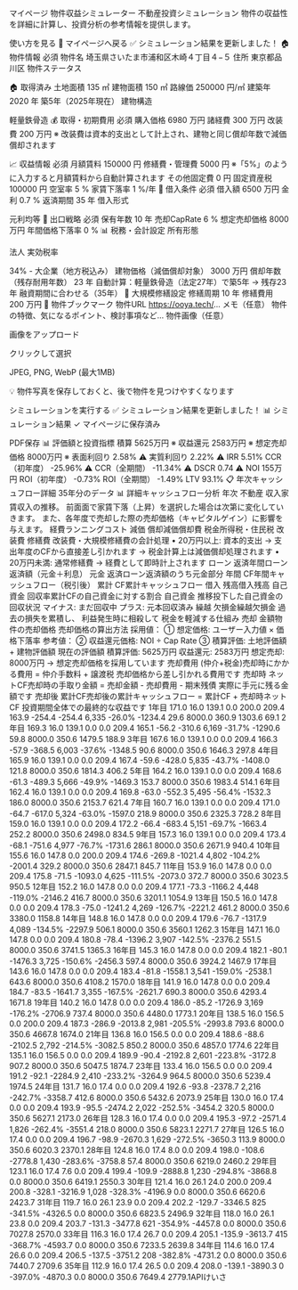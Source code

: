 マイページ
物件収益シミュレーター
不動産投資シミュレーション
物件の収益性を詳細に計算し、投資分析の参考情報を提供します。


使い方を見る
📖
マイページへ戻る
✅ シミュレーション結果を更新しました！
🏠 物件情報 必須
物件名
埼玉県さいたま市浦和区木崎４丁目４−５
住所
東京都品川区
物件ステータス

🏠 取得済み
土地面積
135
㎡
建物面積
150
㎡
路線価
250000
円/㎡
建築年
2020
年
築5年（2025年現在）
建物構造

軽量鉄骨造
💰 取得・初期費用 必須
購入価格
6980
万円
諸経費
300
万円
改装費
200
万円
※ 改装費は資本的支出として計上され、建物と同じ償却年数で減価償却されます

📈 収益情報 必須
月額賃料
150000
円
修繕費・管理費
5000
円
※「5%」のように入力すると月額賃料から自動計算されます
その他固定費
0
円
固定資産税
100000
円
空室率
5
%
家賃下落率
1
%/年
🏦 借入条件 必須
借入額
6500
万円
金利
0.7
%
返済期間
35
年
借入形式

元利均等
🎯 出口戦略 必須
保有年数
10
年
売却CapRate
6
%
想定売却価格
8000
万円
年間価格下落率
0
%
📊 税務・会計設定
所有形態

法人
実効税率

34% - 大企業（地方税込み）
建物価格（減価償却対象）
3000
万円
償却年数（残存耐用年数）
23
年
自動計算：軽量鉄骨造（法定27年）で築5年 → 残存23年 融資期間に合わせる（35年）
🔧 大規模修繕設定
修繕周期
10
年
修繕費用
200
万円
📌 物件ブックマーク
物件URL
https://ooya.tech/...
メモ（任意）
物件の特徴、気になるポイント、検討事項など...
物件画像（任意）

画像をアップロード

クリックして選択

JPEG, PNG, WebP (最大1MB)

💡 物件写真を保存しておくと、後で物件を見つけやすくなります


シミュレーションを実行する
✅ シミュレーション結果を更新しました！
📊 シミュレーション結果
✓ マイページに保存済み

PDF保存
📊 評価額と投資指標
積算
5625万円
※
収益還元
2583万円
※
想定売却価格
8000万円
※
表面利回り
2.58%
⚠️
実質利回り
2.22%
⚠️
IRR
5.51%
CCR（初年度）
-25.96%
⚠️
CCR（全期間）
-11.34%
⚠️
DSCR
0.74
⚠️
NOI
155万円
ROI（初年度）
-0.73%
ROI（全期間）
-1.49%
LTV
93.1%
📋 年次キャッシュフロー詳細
35年分のデータ
📊 詳細キャッシュフロー分析
年次	不動産
収入家賃収入の推移。
前面面で家賃下落（上昇）を選択した場合は次第に変化していきます。
また、各年度で売却した際の売却価格（キャピタルゲイン）に影響を与えます。	経費ランニングコスト	減価
償却減価償却費	税金所得税・住民税	改装費
修繕費
改装費・大規模修繕費の会計処理
• 20万円以上: 資本的支出
→ 支出年度のCFから直接差し引かれます
→ 税金計算上は減価償却処理されます
• 20万円未満: 通常修繕費
→ 経費として即時計上されます
ローン
返済年間ローン返済額（元金＋利息）	元金
返済ローン返済額のうち元金部分	年間
CF年間キャッシュフロー（税引後）	累計
CF累計キャッシュフロー	借入
残高借入残高	自己資金
回収率累計CFの自己資金に対する割合	自己資金
推移投下した自己資金の回収状況
マイナス: まだ回収中
プラス: 元本回収済み
繰越
欠損金繰越欠損金
過去の損失を累積し、
利益発生時に相殺して
税金を軽減する仕組み	売却
金額物件の売却価格
売却価格の算出方法
採用値：
① 想定価格: ユーザー入力値 × 価格下落率
参考値：
② 収益還元価格: NOI ÷ Cap Rate
③ 積算評価: 土地評価額 + 建物評価額
現在の評価額
積算評価: 5625万円
収益還元: 2583万円
想定売却: 8000万円
→ 想定売却価格を採用しています
売却費用
(仲介+税金)売却時にかかる費用
= 仲介手数料 + 譲渡税
売却価格から差し引かれる費用です	売却時
ネットCF売却時の手取り金額
= 売却金額 - 売却費用 - 期末残債
実際に手元に残る金額です	売却後
累計CF売却後の累計キャッシュフロー
= 累計CF + 売却時ネットCF
投資期間全体での最終的な収益です
1年目	171.0	16.0	139.1	0.0	200.0	209.4	163.9	-254.4	-254.4	6,335	-26.0%	-1234.4	29.6	8000.0	360.9	1303.6	69.1
2年目	169.3	16.0	139.1	0.0	0.0	209.4	165.1	-56.2	-310.6	6,169	-31.7%	-1290.6	59.8	8000.0	350.6	1479.5	188.9
3年目	167.6	16.0	139.1	0.0	0.0	209.4	166.3	-57.9	-368.5	6,003	-37.6%	-1348.5	90.6	8000.0	350.6	1646.3	297.8
4年目	165.9	16.0	139.1	0.0	0.0	209.4	167.4	-59.6	-428.0	5,835	-43.7%	-1408.0	121.8	8000.0	350.6	1814.3	406.2
5年目	164.2	16.0	139.1	0.0	0.0	209.4	168.6	-61.3	-489.3	5,666	-49.9%	-1469.3	153.7	8000.0	350.6	1983.4	514.1
6年目	162.4	16.0	139.1	0.0	0.0	209.4	169.8	-63.0	-552.3	5,495	-56.4%	-1532.3	186.0	8000.0	350.6	2153.7	621.4
7年目	160.7	16.0	139.1	0.0	0.0	209.4	171.0	-64.7	-617.0	5,324	-63.0%	-1597.0	218.9	8000.0	350.6	2325.3	728.2
8年目	159.0	16.0	139.1	0.0	0.0	209.4	172.2	-66.4	-683.4	5,151	-69.7%	-1663.4	252.2	8000.0	350.6	2498.0	834.5
9年目	157.3	16.0	139.1	0.0	0.0	209.4	173.4	-68.1	-751.6	4,977	-76.7%	-1731.6	286.1	8000.0	350.6	2671.9	940.4
10年目	155.6	16.0	147.8	0.0	200.0	209.4	174.6	-269.8	-1021.4	4,802	-104.2%	-2001.4	329.2	8000.0	350.6	2847.1	845.7
11年目	153.9	16.0	147.8	0.0	0.0	209.4	175.8	-71.5	-1093.0	4,625	-111.5%	-2073.0	372.7	8000.0	350.6	3023.5	950.5
12年目	152.2	16.0	147.8	0.0	0.0	209.4	177.1	-73.3	-1166.2	4,448	-119.0%	-2146.2	416.7	8000.0	350.6	3201.1	1054.9
13年目	150.5	16.0	147.8	0.0	0.0	209.4	178.3	-75.0	-1241.2	4,269	-126.7%	-2221.2	461.2	8000.0	350.6	3380.0	1158.8
14年目	148.8	16.0	147.8	0.0	0.0	209.4	179.6	-76.7	-1317.9	4,089	-134.5%	-2297.9	506.1	8000.0	350.6	3560.1	1262.3
15年目	147.1	16.0	147.8	0.0	0.0	209.4	180.8	-78.4	-1396.2	3,907	-142.5%	-2376.2	551.5	8000.0	350.6	3741.5	1365.3
16年目	145.3	16.0	147.8	0.0	0.0	209.4	182.1	-80.1	-1476.3	3,725	-150.6%	-2456.3	597.4	8000.0	350.6	3924.2	1467.9
17年目	143.6	16.0	147.8	0.0	0.0	209.4	183.4	-81.8	-1558.1	3,541	-159.0%	-2538.1	643.6	8000.0	350.6	4108.2	1570.0
18年目	141.9	16.0	147.8	0.0	0.0	209.4	184.7	-83.5	-1641.7	3,355	-167.5%	-2621.7	690.3	8000.0	350.6	4293.4	1671.8
19年目	140.2	16.0	147.8	0.0	0.0	209.4	186.0	-85.2	-1726.9	3,169	-176.2%	-2706.9	737.4	8000.0	350.6	4480.0	1773.1
20年目	138.5	16.0	156.5	0.0	200.0	209.4	187.3	-286.9	-2013.8	2,981	-205.5%	-2993.8	793.6	8000.0	350.6	4667.8	1674.0
21年目	136.8	16.0	156.5	0.0	0.0	209.4	188.6	-88.6	-2102.5	2,792	-214.5%	-3082.5	850.2	8000.0	350.6	4857.0	1774.6
22年目	135.1	16.0	156.5	0.0	0.0	209.4	189.9	-90.4	-2192.8	2,601	-223.8%	-3172.8	907.2	8000.0	350.6	5047.5	1874.7
23年目	133.4	16.0	156.5	0.0	0.0	209.4	191.2	-92.1	-2284.9	2,410	-233.2%	-3264.9	964.5	8000.0	350.6	5239.4	1974.5
24年目	131.7	16.0	17.4	0.0	0.0	209.4	192.6	-93.8	-2378.7	2,216	-242.7%	-3358.7	412.6	8000.0	350.6	5432.6	2073.9
25年目	130.0	16.0	17.4	0.0	0.0	209.4	193.9	-95.5	-2474.2	2,022	-252.5%	-3454.2	320.5	8000.0	350.6	5627.1	2173.0
26年目	128.3	16.0	17.4	0.0	0.0	209.4	195.3	-97.2	-2571.4	1,826	-262.4%	-3551.4	218.0	8000.0	350.6	5823.1	2271.7
27年目	126.5	16.0	17.4	0.0	0.0	209.4	196.7	-98.9	-2670.3	1,629	-272.5%	-3650.3	113.9	8000.0	350.6	6020.3	2370.1
28年目	124.8	16.0	17.4	8.0	0.0	209.4	198.0	-108.6	-2778.8	1,430	-283.6%	-3758.8	57.4	8000.0	350.6	6219.0	2460.2
29年目	123.1	16.0	17.4	7.6	0.0	209.4	199.4	-109.9	-2888.8	1,230	-294.8%	-3868.8	0.0	8000.0	350.6	6419.1	2550.3
30年目	121.4	16.0	26.1	24.0	200.0	209.4	200.8	-328.1	-3216.9	1,028	-328.3%	-4196.9	0.0	8000.0	350.6	6620.6	2423.7
31年目	119.7	16.0	26.1	23.9	0.0	209.4	202.2	-129.7	-3346.5	825	-341.5%	-4326.5	0.0	8000.0	350.6	6823.5	2496.9
32年目	118.0	16.0	26.1	23.8	0.0	209.4	203.7	-131.3	-3477.8	621	-354.9%	-4457.8	0.0	8000.0	350.6	7027.8	2570.0
33年目	116.3	16.0	17.4	26.7	0.0	209.4	205.1	-135.9	-3613.7	415	-368.7%	-4593.7	0.0	8000.0	350.6	7233.5	2639.8
34年目	114.6	16.0	17.4	26.6	0.0	209.4	206.5	-137.5	-3751.2	208	-382.8%	-4731.2	0.0	8000.0	350.6	7440.7	2709.6
35年目	112.9	16.0	17.4	26.5	0.0	209.4	208.0	-139.1	-3890.3	0	-397.0%	-4870.3	0.0	8000.0	350.6	7649.4	2779.1APIけいさ